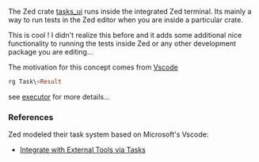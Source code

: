 
The Zed crate [tasks_ui](https://github.com/zed-industries/zed/tree/main/crates/tasks_ui) runs inside the integrated Zed terminal. Its mainly a way to run tests in the Zed editor when you are inside a particular crate.

This is cool !  I didn't realize this before and it adds some additional nice functionality to running the tests inside Zed or any other development package you are editing...

The motivation for this concept comes from [Vscode](https://code.visualstudio.com/docs/editor/tasks)

```rust
rg Task\<Result
```

see [executor](./executor.md) for more details...

### References

Zed modeled their task system based on Microsoft's Vscode:
- [Integrate with External Tools via Tasks](https://code.visualstudio.com/docs/editor/tasks)
